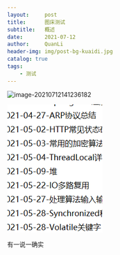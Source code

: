 ```yaml
---
layout:     post
title:      图床测试
subtitle:   概述
date:       2021-07-12
author:     QuanLi
header-img: img/post-bg-kuaidi.jpg
catalog: true
tags:
    - 测试
---
```


![image-20210712141236182](C:/Users/16227/AppData/Roaming/Typora/typora-user-images/image-20210712141236182.png)

![](images/gOXUvkdF6uTVZ1a.png)

有一说一确实
